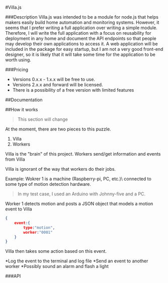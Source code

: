 #Villa.js

###Description
Villa.js was intended to be a module for node.js that helps makers easily build home automation and monitoring systems.
However, it seems that I prefer writing a full application over writing a simple module. Therefore, I will write the full application with a focus on 
reusability for deployment in any home and document the API endpoints so that people may develop their own applications to access it. A web
application will be included in the package for easy startup, but I am not a very good front-end designer, so it is likely that it will take some time
for the application to be worth using.

###Pricing
* Versions 0.x.x - 1.x.x will be free to use.
* Versions 2.x.x and forward will be licensed.
* There is a possibility of a free version with limited features

##Documentation

##How it works
>This section will change

At the moment, there are two pieces to this puzzle.
1. Villa
2. Workers

Villa is the "brain" of this project.
Workers send/get information and events from Villa

Villa is ignorant of the way that workers do their jobs.

Example:
Wokrer 1 is a machine \(Raspberry-pi, PC, etc.)\ connected to some type of motion detection hardware.
>In my test case, I used an Arduino with Johnny-five and a PC.

Worker 1 detects motion and posts a JSON object that models a motion event to Villa
```json
{
    event:{
        type:"motion",
        worker:"0001"
    }
}
```
Villa then takes some action based on this event.
    
*Log the event to the terminal and log file
*Send an event to another worker
    *Possibly sound an alarm and flash a light

###API
